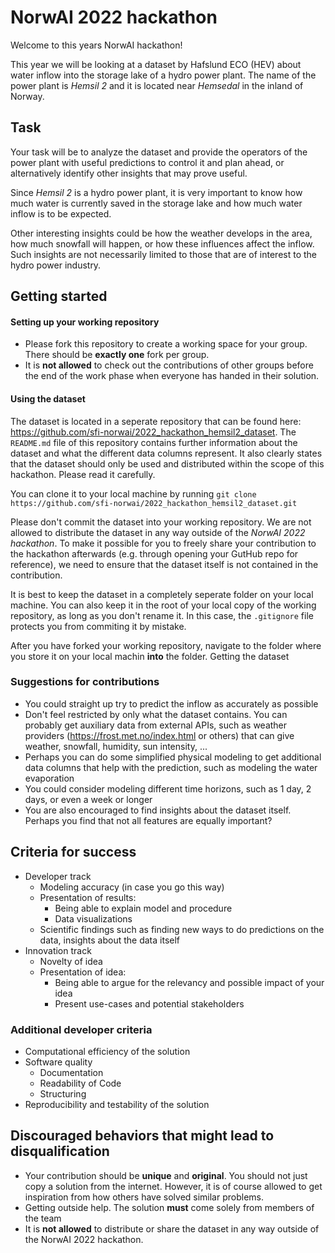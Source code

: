 # NorwAI 2022 hackathon
Welcome to this years NorwAI hackathon!

This year we will be looking at a dataset by Hafslund ECO (HEV) about water inflow into the storage lake of a hydro power plant.
The name of the power plant is *Hemsil 2* and it is located near *Hemsedal* in the inland of Norway. 

## Task
Your task will be to analyze the dataset and provide the operators of the power plant with useful predictions to control it and plan ahead, or alternatively identify other insights that may prove useful.

Since *Hemsil 2* is a hydro power plant, it is very important to know how much water is currently saved in the storage lake and how much water inflow is to be expected. 

Other interesting insights could be how the weather develops in the area, how much snowfall will happen, or how these influences affect the inflow. Such insights are not necessarily limited to those that are of interest to the hydro power industry.

## Getting started
#### Setting up your working repository
- Please fork this repository to create a working space for your group. There should be **exactly one** fork per group.
- It is **not allowed** to check out the contributions of other groups before the end of the work phase when everyone has handed in their solution.

#### Using the dataset
The dataset is located in a seperate repository that can be found here: https://github.com/sfi-norwai/2022_hackathon_hemsil2_dataset. The `README.md` file of this repository contains further information about the dataset and what the different data columns represent. It also clearly states that the dataset should only be used and distributed within the scope of this hackathon. Please read it carefully.

You can clone it to your local machine by running 
`git clone https://github.com/sfi-norwai/2022_hackathon_hemsil2_dataset.git`

Please don't commit the dataset into your working repository. We are not allowed to distribute the dataset in any way outside of the *NorwAI 2022 hackathon*. To make it possible for you to freely share your contribution to the hackathon afterwards (e.g. through opening your GutHub repo for reference), we need to ensure that the dataset itself is not contained in the contribution. 

It is best to keep the dataset in a completely seperate folder on your local machine. You can also keep it in the root of your local copy of the working repository, as long as you don't rename it. In this case, the `.gitignore` file protects you from commiting it by mistake. 

After you have forked your working repository, navigate to the folder where you store it on your local machin **into** the folder. 
Getting the dataset

### Suggestions for contributions
- You could straight up try to predict the inflow as accurately as possible
- Don't feel restricted by only what the dataset contains. You can probably get auxiliary data from external APIs, such as weather providers (https://frost.met.no/index.html or others) that can give weather, snowfall, humidity, sun intensity, ...
- Perhaps you can do some simplified physical modeling to get additional data columns that help with the prediction, such as modeling the water evaporation
- You could consider modeling different time horizons, such as 1 day, 2 days, or even a week or longer
- You are also encouraged to find insights about the dataset itself. Perhaps you find that not all features are equally important?


## Criteria for success
- Developer track
    - Modeling accuracy (in case you go  this way)
    - Presentation of results:
        - Being able to explain model and procedure
        - Data visualizations
    - Scientific findings such as finding new ways to do predictions on the data, insights about the data itself
- Innovation track
    - Novelty of idea
    - Presentation of idea:
        - Being able to argue for the relevancy and possible impact of your idea
        - Present use-cases and potential stakeholders

### Additional developer criteria
- Computational efficiency of the solution
- Software quality
    - Documentation
    - Readability of Code
    - Structuring
- Reproducibility and testability of the solution

## Discouraged behaviors that might lead to disqualification
- Your contribution should be **unique** and **original**. You should not just copy a solution from the internet. However, it is of course allowed to get inspiration from how others have solved similar problems.
- Getting outside help. The solution **must** come solely from members of the team
- It is **not allowed** to distribute or share the dataset in any way outside of the NorwAI 2022 hackathon. 


